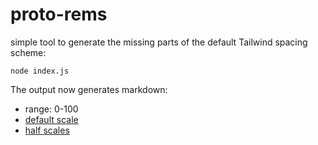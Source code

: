 # proto-rems

simple tool to generate the missing parts of the default Tailwind spacing scheme:

```
node index.js
```

The output now generates markdown:

- range: 0-100
- [default scale](./scale.md)
- [half scales](./halves-scale.md)
